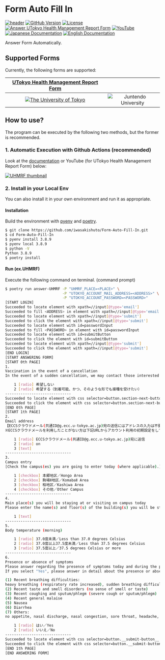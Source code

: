 # Form Auto Fill In

<a href="https://github.com/iwasakishuto/Form-Auto-Fill-In"><img src="https://iwasakishuto.github.io/Form-Auto-Fill-In/images/site/header.png" alt="header"></a>
<a href="https://github.com/iwasakishuto/Form-Auto-Fill-In"><img src="https://badge.fury.io/gh/iwasakishuto%2FForm-Auto-Fill-In.svg" alt="GitHub Version"></a>
<a href="https://github.com/iwasakishuto/Form-Auto-Fill-In/blob/main/LICENSE"><img src="https://img.shields.io/github/license/mashape/apistatus.svg?maxAge=2592000" alt="License"></a>
<br/>
<a href="https://github.com/iwasakishuto/Form-Auto-Fill-In/blob/master/.github/workflows/UHMRF.yml"><img src="https://github.com/iwasakishuto/Form-Auto-Fill-In/workflows/Answer%20UTokyo%20Health%20Management%20Report%20Form/badge.svg" alt="Answer UTokyo Health Management Report Form"></a>
<a href="https://youtu.be/A_1zfeCDN24"><img src="https://img.shields.io/badge/YouTube-FF0000?style=flat-square&logo=youtube&logoColor=white" alt="YouTube"></a>
<a href="https://github.com/iwasakishuto/Form-Auto-Fill-In/wiki/100.-%E6%9D%B1%E4%BA%AC%E5%A4%A7%E5%AD%A6-%E5%81%A5%E5%BA%B7%E7%AE%A1%E7%90%86%E5%A0%B1%E5%91%8A%E3%83%95%E3%82%A9%E3%83%BC%E3%83%A0"><img src="https://img.shields.io/badge/Documentation-Japanese-ff0000?style=flat-square" alt="Japanese Documentation"></a>
<a href="https://iwasakishuto.github.io/Form-Auto-Fill-In/UTokyo_Health_Management_Report_Form.html"><img src="https://img.shields.io/badge/Documentation-English-0000ff?style=flat-square" alt="English Documentation"></a>

Answer Form Automatically.

## Supported Forms

Currently, the following forms are supported:

|                                              [UTokyo Health Management Report Form](https://www.u-tokyo.ac.jp/covid-19/ja/safety/healthcheck.html)                                               |                                                                                                   |
| :----------------------------------------------------------------------------------------------------------------------------------------------------------------------------------------------: | :-----------------------------------------------------------------------------------------------: |
| [![The University of Tokyo](https://iwasakishuto.github.io/Form-Auto-Fill-In/images/UHMRF/logo.png)](https://iwasakishuto.github.io/Form-Auto-Fill-In/UTokyo_Health_Management_Report_Form.html) | ![Juntendo University](https://iwasakishuto.github.io/Form-Auto-Fill-In/images/juntendo/logo.png) |

## How to use?

The program can be executed by the following two methods, but the former is recommended.

### 1. Automatic Execution with Github Actions (recommended)

Look at the [documentation](https://iwasakishuto.github.io/Form-Auto-Fill-In/) or YouTube (for UTokyo Health Management Report Form) below:

[![UHMRF thumbnail](https://iwasakishuto.github.io/Form-Auto-Fill-In/images/UHMRF/thumbnail.png)](https://youtu.be/A_1zfeCDN24)

### 2. Install in your Local Env

You can also install it in your own environment and run it as appropriate.

#### Installation

Build the environment with [pyenv](https://github.com/pyenv/pyenv) and [poetry](https://github.com/python-poetry/poetry).

```sh
$ git clone https://github.com/iwasakishuto/Form-Auto-Fill-In.git
$ cd Form-Auto-Fill-In
$ pyenv install 3.8.9
$ pyenv local 3.8.9
$ python -V
Python 3.8.9
$ poetry install
```

#### Run (ex.UHMRF)

Execute the following command on terminal. (command prompt)

```sh
$ poetry run answer-UHMRF -P "UHMRF_PLACE=<PLACE>" \
                          -P "UTOKYO_ACCOUNT_MAIL_ADDRESS=<ADDRESS>" \
                          -P "UTOKYO_ACCOUNT_PASSWORD=<PASSWORD>"
[START LOGIN]
Succeeded to locate element with xpath=//input[@type='email']
Succeeded to fill <ADDRESS> in element with xpath=//input[@type='email']
Succeeded to locate element with xpath=//input[@type='submit']
Succeeded to click the element with xpath=//input[@type='submit']
Succeeded to locate element with id=passwordInput
Succeeded to fill <PASSWORD> in element with id=passwordInput
Succeeded to locate element with id=submitButton
Succeeded to click the element with id=submitButton
Succeeded to locate element with xpath=//input[@type='submit']
Succeeded to click the element with xpath=//input[@type='submit']
[END LOGIN]
[START ANSWERING FORM]
[START 0th PAGE]
1.
Vaccination in the event of a cancellation
In the event of a sudden cancellation, we may contact those interested in getting vaccinated for an appointment. Would you be willing/able to arrive at the vaccination site (Sanjo Conference Hall on the Hongo Campus) within 30 minutes of being contacted?

	1 [radio] 希望しない
	2 [radio] 希望する（到着可能、かつ、そのような形でも接種を受けたい）
------------------------------
Succeeded to locate element with css selector=button.section-next-button
Succeeded to click the element with css selector=button.section-next-button
[END 0th PAGE]
[START 1th PAGE]
2.
Email address
【ECCSクラウドメール(共通ID@g.ecc.u-tokyo.ac.jp)宛の送信にはアドレスの入力は不要です。その他のアドレスへの送信を希望する場合はメールアドレスを入力してください。UTokyoアカウント[共通ID@utac.u-tokyo.ac.jp] はメールアドレスではありませんのでご注意ください）】
※ECCSクラウドメールを利用したことがない方は下記URLからアカウント利用の初期設定をしてください（初期設定時のパスワード変更には最大1時間かかります）。 https://hwb.ecc.u-tokyo.ac.jp/wp/literacy/email/initialize/

	1 [radio] ECCSクラウドメール(共通ID@g.ecc.u-tokyo.ac.jp)宛に送信
	2 [radio] on
	3 [text]
------------------------------
3.
Campus entry
[Check the campus(es) you are going to enter today (where applicable).]

	1 [checkbox] 本郷地区／Hongo Area
	2 [checkbox] 駒場Ⅱ地区／KomabaⅡ Area
	3 [checkbox] 柏地区／Kashiwa Area
	4 [checkbox] その他／Other Campus
------------------------------
4.
Main place(s) you will be staying at or visiting on campus today
Please enter the name(s) and floor(s) of the building(s) you will be staying at or visiting as listed on the campus map on the UTokyo website ( https://www.u-tokyo.ac.jp/en/about/access.html ).

	1 [text]
------------------------------
5.
Body temperature (morning)

	1 [radio] 37.0度未満／Less than 37.0 degrees Celsius
	2 [radio] 37.0度以上37.5度未満／Less than 37.5 degrees Celsius
	3 [radio] 37.5度以上／37.5 degrees Celsius or more
------------------------------
6.
Presence or absence of symptoms
Please answer regarding the presence of symptoms today and during the past week.
If you select "Yes", please answer in detail about the presence or absence of individual symptoms.

(1) Recent breathing difficulties:
heavy breathing (respiratory rate increased), sudden breathing difficulty, short of breath when you move a little, chest pain, not able to breathe unless you sit down or lie down, gasping for breath, or wheezing
(2) Recent taste and smell disorders (no sense of smell or taste)
(3) Recent coughing and sputum/phlegm (severe cough or sputum/phlegm)
(4) Recent general malaise
(5) Nausea
(6) Diarrhea
(7) Others:
no appetite, nasal discharge, nasal congestion, sore throat, headache, joint pain, muscle pain, poor condition all day, body rash, red eye, a large amount of eye discharge, etc.

	1 [radio] はい／Yes
	2 [radio] いいえ／No
------------------------------
Succeeded to locate element with css selector=button.__submit-button__
Succeeded to click the element with css selector=button.__submit-button__
[END 1th PAGE]
[END ANSWERING FORM]
```
